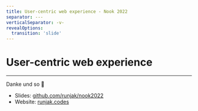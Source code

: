 ```yaml
---
title: User-centric web experience - Nook 2022
separator: ---
verticalSeparator: -v-
revealOptions:
  transition: 'slide'
---
```

<!-- npx reveal-md ./slides.md -->

# User-centric web experience


---

Danke und so 🤗

- Slides: [github.com/runjak/nook2022](https://github.com/runjak/nook2022)
- Website: [runjak.codes](https://www.runjak.codes/)
